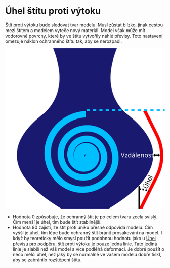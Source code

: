 Úhel štítu proti výtoku
====
Štít proti výtoku bude sledovat tvar modelu. Musí zůstat blízko, jinak cestou mezi štítem a modelem vyteče nový materiál. Model však může mít vodorovné povrchy, které by ve štítu vytvořily náhlé převisy. Toto nastavení omezuje náklon ochranného štítu tak, aby se nerozpadl.

![Namísto sledování modelu dolů a nahoru není strmější než zadaný úhel](../images/ooze_shield_cs.svg)

* Hodnota 0 způsobuje, že ochranný štít je po celém tvaru zcela svislý. Čím menší je úhel, tím bude štít stabilnější.
* Hodnota 90 zajistí, že štít proti úniku přesně odpovídá modelu. Čím vyšší je úhel, tím lépe bude ochranný štít bránit prosakování na model.
I když by teoreticky mělo smysl použít podobnou hodnotu jako u [Úhel převisu pro podpěru](../support/support_angle.md), štít proti výtoku je pouze jedna linie. Tato jediná linie je slabší než váš model a více podléhá deformaci. Je dobré použít o něco mělčí úhel, než jaký by se normálně ve vašem modelu dobře tiskl, aby se zabránilo rozštěpení štítu.
